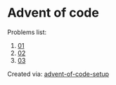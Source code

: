 # Advent of code
Problems list:
1. [01](https://github.com/<USERNAME>/<REPOSITORY_NAME>/blob/main/src/01.py)
2. [02](https://github.com/<USERNAME>/<REPOSITORY_NAME>/blob/main/src/02.py)
3. [03](https://github.com/<USERNAME>/<REPOSITORY_NAME>/blob/main/src/03.py)

Created via: [advent-of-code-setup](https://github.com/tomfran/advent-of-code-setup)